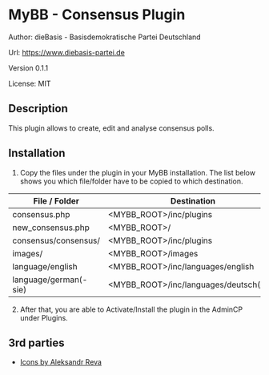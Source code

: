 # MyBB - Consensus Plugin

Author: dieBasis - Basisdemokratische Partei Deutschland

Url: https://www.diebasis-partei.de

Version 0.1.1

License: MIT

## Description

This plugin allows to create, edit and analyse consensus polls.

## Installation

1. Copy the files under the plugin in your MyBB installation.
The list below shows you which file/folder have to be copied to which destination.


| File / Folder         | Destination                               |
|-----------------------|-------------------------------------------|
| consensus.php         | <MYBB_ROOT>/inc/plugins                   |
| new_consensus.php     | <MYBB_ROOT>/                              |
| consensus/consensus/  | <MYBB_ROOT>/inc/plugins                   |
| images/               | <MYBB_ROOT>/images                        |
| language/english      | <MYBB_ROOT>/inc/languages/english         |
| language/german(-sie) | <MYBB_ROOT>/inc/languages/deutsch(_sie)   |

2. After that, you are able to Activate/Install the plugin in the AdminCP under Plugins.


## 3rd parties

* [Icons by Aleksandr Reva](https://www.iconfinder.com/Revicon)

